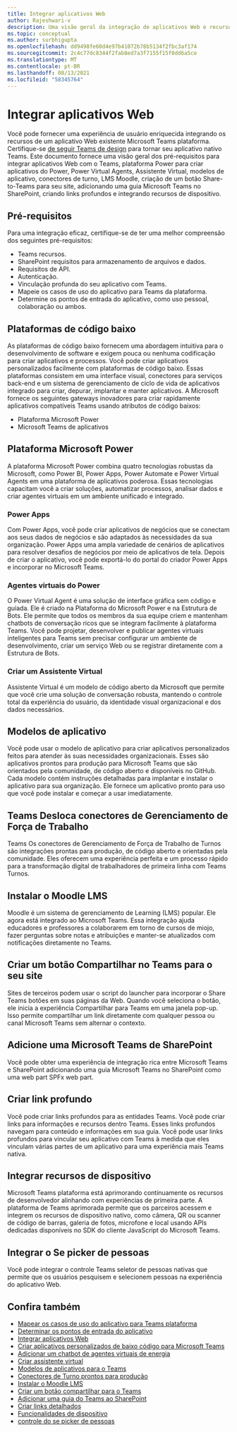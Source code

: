 ```yaml
---
title: Integrar aplicativos Web
author: Rajeshwari-v
description: Uma visão geral da integração de aplicativos Web e recursos de dispositivo com Microsoft Teams aplicativo.
ms.topic: conceptual
ms.author: surbhigupta
ms.openlocfilehash: dd9498fe60d4e97b41072b78b5134f2fbc3af174
ms.sourcegitcommit: 2c4c77dc8344f2fab8ed7a3f7155f15f0dd6a5ce
ms.translationtype: MT
ms.contentlocale: pt-BR
ms.lasthandoff: 08/13/2021
ms.locfileid: "58345764"
---
```

# <a name="integrate-web-apps"></a>Integrar aplicativos Web

Você pode fornecer uma experiência de usuário enriquecida integrando os recursos de um aplicativo Web existente Microsoft Teams plataforma. Certifique-se [de seguir Teams de design](~/concepts/design/understand-use-cases.md) para tornar seu aplicativo nativo Teams.
Este documento fornece uma visão geral dos pré-requisitos para integrar aplicativos Web com o Teams, plataforma Power para criar aplicativos do Power, Power Virtual Agents, Assistente Virtual, modelos de aplicativo, conectores de turno, LMS Moodle, criação de um botão Share-to-Teams para seu site, adicionando uma guia Microsoft Teams no SharePoint, criando links profundos e integrando recursos de dispositivo.

## <a name="prerequisites"></a>Pré-requisitos   

Para uma integração eficaz, certifique-se de ter uma melhor compreensão dos seguintes pré-requisitos:
* Teams recursos. 
* SharePoint requisitos para armazenamento de arquivos e dados.
* Requisitos de API.
* Autenticação.
* Vinculação profunda do seu aplicativo com Teams.
* Mapeie os casos de uso do aplicativo para Teams da plataforma.
* Determine os pontos de entrada do aplicativo, como uso pessoal, colaboração ou ambos.

## <a name="low-code-platforms"></a>Plataformas de código baixo

As plataformas de código baixo fornecem uma abordagem intuitiva para o desenvolvimento de software e exigem pouca ou nenhuma codificação para criar aplicativos e processos. Você pode criar aplicativos personalizados facilmente com plataformas de código baixo. Essas plataformas consistem em uma interface visual, conectores para serviços back-end e um sistema de gerenciamento de ciclo de vida de aplicativos integrado para criar, depurar, implantar e manter aplicativos. A Microsoft fornece os seguintes gateways inovadores para criar rapidamente aplicativos compatíveis Teams usando atributos de código baixos:
* Plataforma Microsoft Power
* Microsoft Teams de aplicativos

## <a name="microsoft-power-platform"></a>Plataforma Microsoft Power

A plataforma Microsoft Power combina quatro tecnologias robustas da Microsoft, como Power BI, Power Apps, Power Automate e Power Virtual Agents em uma plataforma de aplicativos poderosa. Essas tecnologias capacitam você a criar soluções, automatizar processos, analisar dados e criar agentes virtuais em um ambiente unificado e integrado.

### <a name="power-apps"></a>Power Apps

Com Power Apps, você pode criar aplicativos de negócios que se conectam aos seus dados de negócios e são adaptados às necessidades da sua organização. Power Apps uma ampla variedade de cenários de aplicativos para resolver desafios de negócios por meio de aplicativos de tela. Depois de criar o aplicativo, você pode exportá-lo do portal do criador Power Apps e incorporar no Microsoft Teams.

### <a name="power-virtual-agents"></a>Agentes virtuais do Power

O Power Virtual Agent é uma solução de interface gráfica sem código e guiada. Ele é criado na Plataforma do Microsoft Power e na Estrutura de Bots. Ele permite que todos os membros da sua equipe criem e mantenham chatbots de conversação ricos que se integram facilmente à plataforma Teams. Você pode projetar, desenvolver e publicar agentes virtuais inteligentes para Teams sem precisar configurar um ambiente de desenvolvimento, criar um serviço Web ou se registrar diretamente com a Estrutura de Bots.

### <a name="create-virtual-assistant"></a>Criar um Assistente Virtual

Assistente Virtual é um modelo de código aberto da Microsoft que permite que você crie uma solução de conversação robusta, mantendo o controle total da experiência do usuário, da identidade visual organizacional e dos dados necessários. 

## <a name="app-templates"></a>Modelos de aplicativo

Você pode usar o modelo de aplicativo para criar aplicativos personalizados feitos para atender às suas necessidades organizacionais. Esses são aplicativos prontos para produção para Microsoft Teams que são orientados pela comunidade, de código aberto e disponíveis no GitHub. Cada modelo contém instruções detalhadas para implantar e instalar o aplicativo para sua organização. Ele fornece um aplicativo pronto para uso que você pode instalar e começar a usar imediatamente. 

## <a name="teams-shifts-work-force-management-connectors"></a>Teams Desloca conectores de Gerenciamento de Força de Trabalho

Teams Os conectores de Gerenciamento de Força de Trabalho de Turnos são integrações prontas para produção, de código aberto e orientadas pela comunidade. Eles oferecem uma experiência perfeita e um processo rápido para a transformação digital de trabalhadores de primeira linha com Teams Turnos.

## <a name="install-moodle-lms"></a>Instalar o Moodle LMS

Moodle é um sistema de gerenciamento de Learning (LMS) popular. Ele agora está integrado ao Microsoft Teams. Essa integração ajuda educadores e professores a colaborarem em torno de cursos de miojo, fazer perguntas sobre notas e atribuições e manter-se atualizados com notificações diretamente no Teams.

## <a name="create-a-share-to-teams-button-for-your-website"></a>Criar um botão Compartilhar no Teams para o seu site

Sites de terceiros podem usar o script do launcher para incorporar o Share Teams botões em suas páginas da Web. Quando você seleciona o botão, ele inicia a experiência Compartilhar para Teams em uma janela pop-up. Isso permite compartilhar um link diretamente com qualquer pessoa ou canal Microsoft Teams sem alternar o contexto.

## <a name="add-a-microsoft-teams-tab-in-sharepoint"></a>Adicione uma Microsoft Teams de SharePoint

Você pode obter uma experiência de integração rica entre Microsoft Teams e SharePoint adicionando uma guia Microsoft Teams no SharePoint como uma web part SPFx web part. 

## <a name="create-deep-link"></a>Criar link profundo

Você pode criar links profundos para as entidades Teams. Você pode criar links para informações e recursos dentro Teams. Esses links profundos navegam para conteúdo e informações em sua guia. Você pode usar links profundos para vincular seu aplicativo com Teams à medida que eles vinculam várias partes de um aplicativo para uma experiência mais Teams nativa.

## <a name="integrate-device-capabilities"></a>Integrar recursos de dispositivo

Microsoft Teams plataforma está aprimorando continuamente os recursos de desenvolvedor alinhando com experiências de primeira parte. A plataforma de Teams aprimorada permite que os parceiros acessem e integrem os recursos de dispositivo nativo, como câmera, QR ou scanner de código de barras, galeria de fotos, microfone e local usando APIs dedicadas disponíveis no SDK do cliente JavaScript do Microsoft Teams. 

## <a name="integrate-people-picker"></a>Integrar o Se picker de pessoas

Você pode integrar o controle Teams seletor de pessoas nativas que permite que os usuários pesquisem e selecionem pessoas na experiência do aplicativo Web.

## <a name="see-also"></a>Confira também

* [Mapear os casos de uso do aplicativo para Teams plataforma](~/concepts/design/map-use-cases.md)
* [Determinar os pontos de entrada do aplicativo](~/concepts/extensibility-points.md)
* [Integrar aplicativos Web](~/samples/integrating-web-apps.md)
* [Criar aplicativos personalizados de baixo código para Microsoft Teams](~/samples/teams-low-code-solutions.md)
* [Adicionar um chatbot de agentes virtuais de energia](~/bots/how-to/add-power-virtual-agents-bot-to-teams.md)
* [Criar assistente virtual](~/samples/virtual-assistant.md)
* [Modelos de aplicativos para o Teams](~/samples/app-templates.md)
* [Conectores de Turno prontos para produção](~/samples/shifts-wfm-connectors.md)
* [Instalar o Moodle LMS](~/resources/moodleinstructions.md)
* [Criar um botão compartilhar para o Teams](~/concepts/build-and-test/share-to-teams.md)
* [Adicionar uma guia do Teams ao SharePoint](~/tabs/how-to/tabs-in-sharepoint.md)
* [Criar links detalhados](~/concepts/build-and-test/deep-links.md)
* [Funcionalidades de dispositivo](~/concepts/device-capabilities/device-capabilities-overview.md)
* [controle do se picker de pessoas](~/concepts/device-capabilities/people-picker-capability.md)
